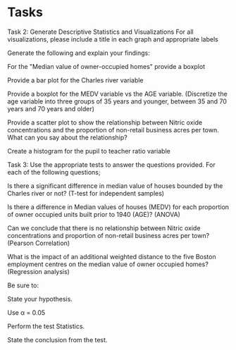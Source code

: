 # Tasks
Task 2: Generate Descriptive Statistics and Visualizations
For all visualizations, please include a title in each graph and appropriate labels

Generate the following and explain your findings:

For the "Median value of owner-occupied homes" provide a boxplot

Provide a  bar plot for the Charles river variable

Provide a boxplot for the MEDV variable vs the AGE variable. (Discretize the age variable into three groups of 35 years and younger, between 35 and 70 years and 70 years and older)

Provide a scatter plot to show the relationship between Nitric oxide concentrations and the proportion of non-retail business acres per town. What can you say about the relationship?

Create a histogram for the pupil to teacher ratio variable

Task 3: Use the appropriate tests to answer the questions provided.
For each of the following questions;

Is there a significant difference in median value of houses bounded by the Charles river or not? (T-test for independent samples)

Is there a difference in Median values of houses (MEDV) for each proportion of owner occupied units built prior to 1940 (AGE)? (ANOVA)

Can we conclude that there is no relationship between Nitric oxide concentrations and proportion of non-retail business acres per town? (Pearson Correlation)

What is the impact of an additional weighted distance  to the five Boston employment centres on the median value of owner occupied homes? (Regression analysis)

Be sure to:

State your hypothesis.

Use α = 0.05

Perform the test Statistics.

State the conclusion from the test.
